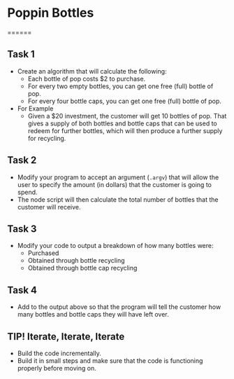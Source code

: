 # Poppin Bottles
======

## Task 1

- Create an algorithm that will calculate the following:
  - Each bottle of pop costs $2 to purchase.
  - For every two empty bottles, you can get one free (full) bottle of pop.
  - For every four bottle caps, you can get one free (full) bottle of pop.
- For Example
  - Given a $20 investment, the customer will get 10 bottles of pop. That gives a supply of both bottles and bottle caps that can be used to redeem for further bottles, which will then produce a further supply for recycling.

## Task 2
- Modify your program to accept an argument (```.argv```) that will allow the user to specify the amount (in dollars) that the customer is going to spend.
- The node script will then calculate the total number of bottles that the customer will receive.

## Task 3
- Modify your code to output a breakdown of how many bottles were:
  - Purchased
  - Obtained through bottle recycling
  - Obtained through bottle cap recycling

## Task 4
- Add to the output above so that the program will tell the customer how many bottles and bottle caps they will have left over.

## TIP! Iterate, Iterate, Iterate
- Build the code incrementally.
- Build it in small steps and make sure that the code is functioning properly before moving on.